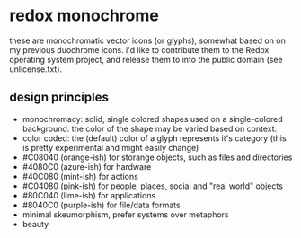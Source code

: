 # redox monochrome
these are monochromatic vector icons (or glyphs), somewhat based on on my previous duochrome icons. i'd like to contribute them to the Redox operating system project, and release them to into the public domain (see unlicense.txt).

## design principles
* monochromacy:  solid, single colored shapes used on a single-colored background. the color of the shape may be varied based on context.
* color coded: the (default) color of a glyph represents it's category (this is pretty experimental and might easily change)
 * #C08040 (orange-ish) for storange objects, such as files and directories
 * #4080C0 (azure-ish) for hardware
 * #40C080 (mint-ish) for actions
 * #C04080 (pink-ish) for people, places, social and "real world" objects
 * #80C040 (lime-ish) for applications
 * #8040C0 (purple-ish) for file/data formats
* minimal skeumorphism, prefer systems over metaphors
* beauty
